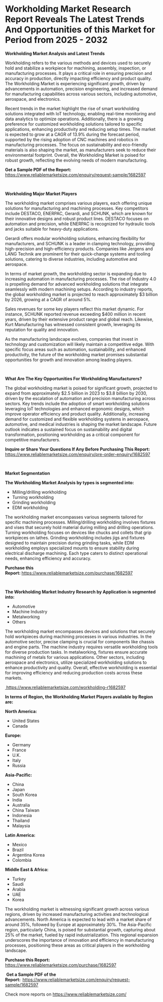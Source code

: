 <p><h1>Workholding Market Research Report Reveals The Latest Trends And Opportunities of this Market for Period from 2025 - 2032</h1></p><p><strong>Workholding Market Analysis and Latest Trends</strong></p>
<p><p>Workholding refers to the various methods and devices used to securely hold and stabilize a workpiece for machining, assembly, inspection, or manufacturing processes. It plays a critical role in ensuring precision and accuracy in production, directly impacting efficiency and product quality. The Workholding Market is experiencing significant growth, driven by advancements in automation, precision engineering, and increased demand for manufacturing capabilities across various sectors, including automotive, aerospace, and electronics.</p><p>Recent trends in the market highlight the rise of smart workholding solutions integrated with IoT technology, enabling real-time monitoring and data analytics to optimize operations. Additionally, there is a growing preference for customized workholding solutions tailored to specific applications, enhancing productivity and reducing setup times. The market is expected to grow at a CAGR of 13.9% during the forecast period, supported by the rising adoption of CNC machines and robotics in manufacturing processes. The focus on sustainability and eco-friendly materials is also shaping the market, as manufacturers seek to reduce their environmental footprint. Overall, the Workholding Market is poised for robust growth, reflecting the evolving needs of modern manufacturing.</p></p>
<p><strong>Get a Sample PDF of the Report:&nbsp;</strong> <a href="https://www.reliablemarketsize.com/enquiry/request-sample/1682597?utm_campaign=2462&utm_medium=2&utm_source=Github&utm_content=ia&utm_term=26032025&utm_id=workholding">https://www.reliablemarketsize.com/enquiry/request-sample/1682597</a></p>
<p>&nbsp;</p>
<p><strong>Workholding Major Market Players</strong></p>
<p><p>The workholding market comprises various players, each offering unique solutions for manufacturing and machining processes. Key competitors include DESTACO, ENERPAC, Gerardi, and SCHUNK, which are known for their innovative designs and robust product lines. DESTACO focuses on automation and precision, while ENERPAC is recognized for hydraulic tools and jacks suitable for heavy-duty applications.</p><p>Gerardi offers modular workholding solutions, enhancing flexibility for manufacturers, and SCHUNK is a leader in clamping technology, providing high-precision and high-efficiency products. Companies like Jergens and LANG Technik are prominent for their quick-change systems and tooling solutions, catering to diverse industries, including automotive and aerospace.</p><p>In terms of market growth, the workholding sector is expanding due to increasing automation in manufacturing processes. The rise of Industry 4.0 is propelling demand for advanced workholding solutions that integrate seamlessly with modern machining setups. According to industry reports, the global workholding market is projected to reach approximately $3 billion by 2026, growing at a CAGR of around 5%.</p><p>Sales revenues for some key players reflect this market dynamic. For instance, SCHUNK reported revenue exceeding $400 million in recent years, driven by their extensive product range and global reach. Likewise, Kurt Manufacturing has witnessed consistent growth, leveraging its reputation for quality and innovation.</p><p>As the manufacturing landscape evolves, companies that invest in technology and customization will likely maintain a competitive edge. With specific focus areas such as automation, sustainability, and enhanced productivity, the future of the workholding market promises substantial opportunities for growth and innovation among leading players.</p></p>
<p>&nbsp;</p>
<p><strong>What Are The Key Opportunities For Workholding Manufacturers?</strong></p>
<p><p>The global workholding market is poised for significant growth, projected to expand from approximately $2.5 billion in 2023 to $3.8 billion by 2030, driven by the escalation of automation and precision manufacturing across sectors. Key trends include the adoption of smart workholding solutions leveraging IoT technologies and enhanced ergonomic designs, which improve operator efficiency and product quality. Additionally, increasing demand for customized and flexible workholding systems in aerospace, automotive, and medical industries is shaping the market landscape. Future outlook indicates a sustained focus on sustainability and digital transformation, positioning workholding as a critical component for competitive manufacturers.</p></p>
<p><strong>Inquire or Share Your Questions If Any Before Purchasing This Report:</strong> <a href="https://www.reliablemarketsize.com/enquiry/pre-order-enquiry/1682597?utm_campaign=2462&utm_medium=2&utm_source=Github&utm_content=ia&utm_term=26032025&utm_id=workholding">https://www.reliablemarketsize.com/enquiry/pre-order-enquiry/1682597</a></p>
<p>&nbsp;</p>
<p><strong>Market Segmentation</strong></p>
<p><strong>The Workholding Market Analysis by types is segmented into:</strong></p>
<p><ul><li>Milling/drilling workholding</li><li>Turning workholding</li><li>Grinding workholding</li><li>EDM workholding</li></ul></p>
<p><p>The workholding market encompasses various segments tailored for specific machining processes. Milling/drilling workholding involves fixtures and vises that securely hold material during milling and drilling operations. Turning workholding focuses on devices like chucks and collets that grip workpieces on lathes. Grinding workholding includes jigs and fixtures designed to maintain precision during grinding tasks, while EDM workholding employs specialized mounts to ensure stability during electrical discharge machining. Each type caters to distinct operational needs, enhancing efficiency and accuracy.</p></p>
<p><strong>Purchase this Report:&nbsp;</strong><a href="https://www.reliablemarketsize.com/purchase/1682597?utm_campaign=2462&utm_medium=2&utm_source=Github&utm_content=ia&utm_term=26032025&utm_id=workholding">https://www.reliablemarketsize.com/purchase/1682597</a></p>
<p>&nbsp;</p>
<p><strong>The Workholding Market Industry Research by Application is segmented into:</strong></p>
<p><ul><li>Automotive</li><li>Machine Industry</li><li>Metalworking</li><li>Others</li></ul></p>
<p><p>The workholding market encompasses devices and solutions that securely hold workpieces during machining processes in various industries. In the automotive sector, precise clamping is crucial for components like chassis and engine parts. The machine industry requires versatile workholding tools for diverse production tasks. In metalworking, fixtures ensure accurate machining of metals for various applications. Other sectors, including aerospace and electronics, utilize specialized workholding solutions to enhance productivity and quality. Overall, effective workholding is essential for improving efficiency and reducing production costs across these markets.</p></p>
<p><a href="https://www.reliablemarketsize.com/workholding-r1682597?utm_campaign=2462&utm_medium=2&utm_source=Github&utm_content=ia&utm_term=26032025&utm_id=workholding">&nbsp;https://www.reliablemarketsize.com/workholding-r1682597</a></p>
<p><strong>In terms of Region, the Workholding Market Players available by Region are:</strong></p>
<p>
    <p> <strong> North America: </strong>
        <ul>
            <li>United States</li>
            <li>Canada</li>
        </ul>
        </p> 
    <p> <strong> Europe: </strong>
        <ul>
            <li>Germany</li>
            <li>France</li>
            <li>U.K.</li>
            <li>Italy</li>
            <li>Russia</li>
        </ul>
        </p> 
    <p> <strong> Asia-Pacific: </strong>
        <ul>
            <li>China</li>
            <li>Japan</li>
            <li>South Korea</li>
            <li>India</li>
            <li>Australia</li>
            <li>China Taiwan</li>
            <li>Indonesia</li>
            <li>Thailand</li>
            <li>Malaysia</li>
        </ul>
        </p> 
    <p> <strong> Latin America: </strong>
        <ul>
            <li>Mexico</li>
            <li>Brazil</li>
            <li>Argentina Korea</li>
            <li>Colombia</li>
        </ul>
        </p> 
    <p> <strong> Middle East & Africa: </strong>
        <ul>
            <li>Turkey</li>
            <li>Saudi</li>
            <li>Arabia</li>
            <li>UAE</li>
            <li>Korea</li>
        </ul>
    </p>
    </p>
<p><p>The workholding market is witnessing significant growth across various regions, driven by increased manufacturing activities and technological advancements. North America is expected to lead with a market share of around 35%, followed by Europe at approximately 30%. The Asia-Pacific region, particularly China, is poised for substantial growth, capturing about 25% of the market, fueled by rapid industrialization. This regional expansion underscores the importance of innovation and efficiency in manufacturing processes, positioning these areas as critical players in the workholding landscape.</p></p>
<p><strong>Purchase this Report: </strong><a href="https://www.reliablemarketsize.com/purchase/1682597?utm_campaign=2462&utm_medium=2&utm_source=Github&utm_content=ia&utm_term=26032025&utm_id=workholding">https://www.reliablemarketsize.com/purchase/1682597</a></p>
<p>&nbsp;<strong>Get a Sample PDF of the Report:&nbsp;&nbsp;</strong><a href="https://www.reliablemarketsize.com/enquiry/request-sample/1682597?utm_campaign=2462&utm_medium=2&utm_source=Github&utm_content=ia&utm_term=26032025&utm_id=workholding">https://www.reliablemarketsize.com/enquiry/request-sample/1682597</a></p>
<p><strong></strong></p>
<p>Check more reports on <a href="https://www.reliablemarketsize.com/?utm_campaign=2462&utm_medium=2&utm_source=Github&utm_content=ia&utm_term=26032025&utm_id=workholding">https://www.reliablemarketsize.com/</a></p>